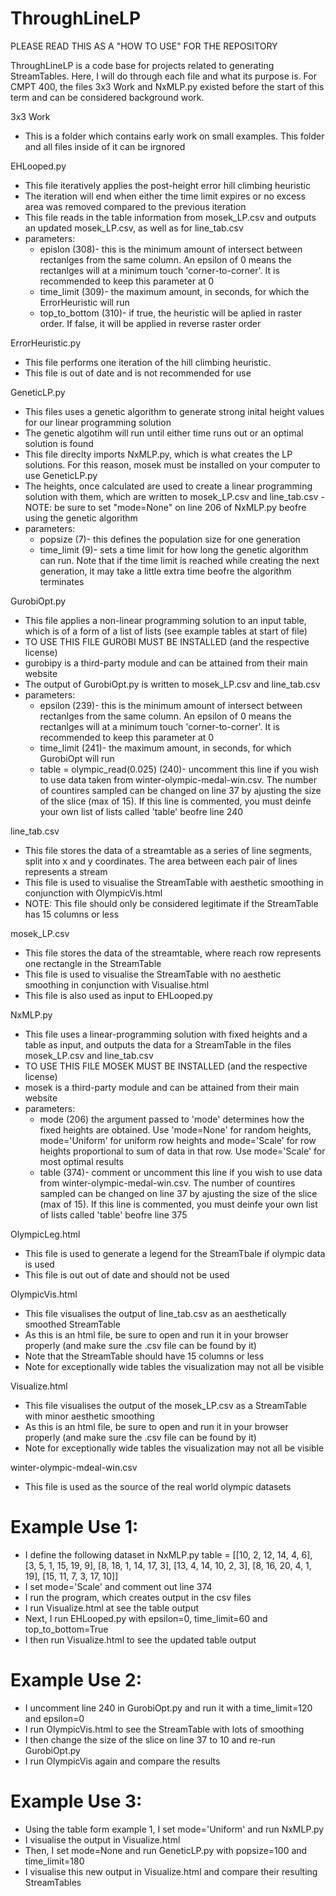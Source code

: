 # ThroughLineLP
PLEASE READ THIS AS A "HOW TO USE" FOR THE REPOSITORY

ThroughLineLP is a code base for projects related to generating StreamTables. Here, I will do through each file and what its purpose is.
For CMPT 400, the files 3x3 Work and NxMLP.py existed before the start of this term and can be considered background work.

3x3 Work
  - This is a folder which contains early work on small examples. This folder and all files inside of it can be irgnored

EHLooped.py
  - This file iteratively applies the post-height error hill climbing heuristic
  - The iteration will end when either the time limit expires or no excess area was removed compared to the previous iteration
  - This file reads in the table information from mosek_LP.csv and outputs an updated mosek_LP.csv, as well as for line_tab.csv
  - parameters:
      - epislon (308)- this is the minimum amount of intersect between rectanlges from the same column. An epsilon of 0 means the rectanlges will at a minimum touch 'corner-to-corner'. It is recommended to keep this parameter at 0
      - time_limit (309)- the maximum amount, in seconds, for which the ErrorHeuristic will run
      - top_to_bottom (310)- if true, the heuristic will be aplied in raster order. If false, it will be applied in reverse raster order
    
ErrorHeuristic.py
  - This file performs one iteration of the hill climbing heuristic.
  - This file is out of date and is not recommended for use
  
GeneticLP.py
  - This files uses a genetic algorithm to generate strong inital height values for our linear programming solution
  - The genetic algotihm will run until either time runs out or an optimal solution is found
  - This file direclty imports NxMLP.py, which is what creates the LP solutions. For this reason, mosek must be installed on your computer to use GeneticLP.py
  - The heights, once calculated are used to create a linear programming solution with them, which are written to mosek_LP.csv and line_tab.csv
  -NOTE: be sure to set "mode=None" on line 206 of NxMLP.py beofre using the genetic algorithm
  - parameters:
      - popsize (7)- this defines the population size for one generation
      - time_limit (9)- sets a time limit for how long the genetic algorithm can run. Note that if the time limit is reached while creating the next generation, it may take a little extra time beofre the algorithm terminates
         
GurobiOpt.py
  - This file applies a non-linear programming solution to an input table, which is of a form of a list of lists (see example tables at start of file)
  - TO USE THIS FILE GUROBI MUST BE INSTALLED (and the respective license)
  - gurobipy is a third-party module and can be attained from their main website
  - The output of GurobiOpt.py is written to mosek_LP.csv and line_tab.csv
  - parameters:
      - epsilon (239)- this is the minimum amount of intersect between rectanlges from the same column. An epsilon of 0 means the rectanlges will at a minimum touch 'corner-to-corner'. It is recommended to keep this parameter at 0
      - time_limit (241)- the maximum amount, in seconds, for which GurobiOpt will run
      - table = olympic_read(0.025) (240)- uncomment this line if you wish to use data taken from winter-olympic-medal-win.csv. The number of countires sampled can be changed on line 37 by ajusting the size of the slice (max of 15). If this line is commented, you must deinfe your own list of lists called 'table' beofre line 240

line_tab.csv
  - This file stores the data of a streamtable as a series of line segments, split into x and y coordinates. The area between each pair of lines represents a stream
  - This file is used to visualise the StreamTable with aesthetic smoothing in conjunction with OlympicVis.html
  - NOTE: This file should only be considered legitimate if the StreamTable has 15 columns or less

mosek_LP.csv
  - This file stores the data of the streamtable, where reach row represents one rectangle in the StreamTable
  - This file is used to visualise the StreamTable with no aesthetic smoothing in conjunction with Visualise.html
  - This file is also used as input to EHLooped.py 

NxMLP.py
  - This file uses a linear-programming solution with fixed heights and a table as input, and outputs the data for a StreamTable in the files mosek_LP.csv and line_tab.csv
  - TO USE THIS FILE MOSEK MUST BE INSTALLED (and the respective license)
  - mosek is a third-party module and can be attained from their main website
  - parameters:
      - mode (206) the argument passed to 'mode' determines how the fixed heights are obtained. Use 'mode=None' for random heights, mode='Uniform' for uniform row heights and mode='Scale' for row heights proportional to sum of data in that row. Use mode='Scale' for most optimal results
      - table (374)- comment or uncomment this line if you wish to use data from winter-olympic-medal-win.csv. The number of countires sampled can be changed on line 37 by ajusting the size of the slice (max of 15). If this line is commented, you must deinfe your own list of lists called 'table' beofre line 375

OlympicLeg.html
  - This file is used to generate a legend for the StreamTbale if olympic data is used
  - This file is out out of date and should not be used

OlympicVis.html
  - This file visualises the output of line_tab.csv as an aesthetically smoothed StreamTable
  - As this is an html file, be sure to open and run it in your browser properly (and make sure the .csv file can be found by it)
  - Note that the StreamTable should have 15 columns or less
  - Note for exceptionally wide tables the visualization may not all be visible

Visualize.html
  - This file visualises the output of the mosek_LP.csv as a StreamTable with minor aesthetic smoothing
  - As this is an html file, be sure to open and run it in your browser properly (and make sure the .csv file can be found by it)
  - Note for exceptionally wide tables the visualization may not all be visible

winter-olympic-mdeal-win.csv
  - This file is used as the source of the real world olympic datasets

# Example Use 1:
- I define the following dataset in NxMLP.py table = [[10, 2, 12, 14, 4, 6],
          [3, 5, 1, 15, 19, 9],
         [8, 18, 1, 14, 17, 3],
         [13, 4, 14, 10, 2, 3],
         [8, 16, 20, 4, 1, 19],
         [15, 11, 7, 3, 17, 10]]
- I set mode='Scale' and comment out line 374
- I run the program, which creates output in the csv files
- I run Visualize.html at see the table output
- Next, I run EHLooped.py with epsilon=0, time_limit=60 and top_to_bottom=True
- I then run Visualize.html to see the updated table output

# Example Use 2:
- I uncomment line 240 in GurobiOpt.py and run it with a time_limit=120 and epsilon=0
- I run OlympicVis.html to see the StreamTable with lots of smoothing
- I then change the size of the slice on line 37 to 10 and re-run GurobiOpt.py
- I run OlympicVis again and compare the results

# Example Use 3:
- Using the table form example 1, I set mode='Uniform' and run NxMLP.py
- I visualise the output in Visualize.html
- Then, I set mode=None and run GeneticLP.py with popsize=100 and time_limit=180
- I visualise this new output in Visualize.html and compare their resulting StreamTables
